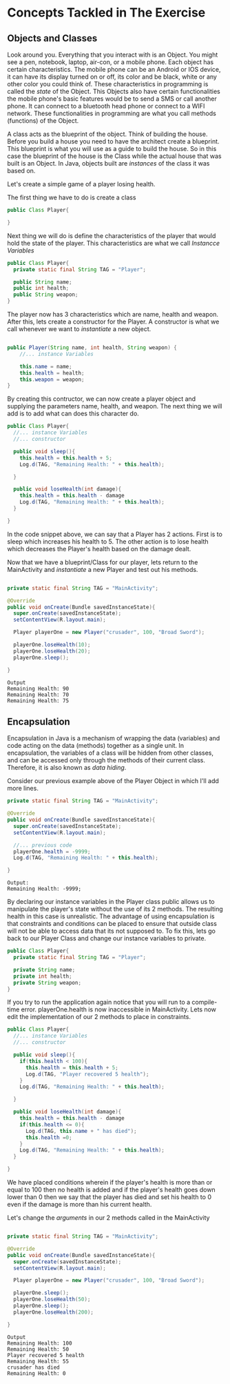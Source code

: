 # Concepts Tackled in The Exercise

## Objects and Classes

Look around you. Everything that you interact with is an Object. You might see a pen, notebook, laptop, air-con, or a mobile phone. Each object has certain characteristics. The mobile phone can be an Android or IOS device, it can have its display turned on or off, its color and be black, white or any other color you could think of. These characteristics in programming is called the *state* of the Object.  This Objects also have certain functionalities the mobile phone's basic features would be to send a SMS or call another phone. It can connect to a bluetooth head phone or connect to a WIFI network. These functionalities in programming are what you call methods (functions) of the Object.

A class acts as the blueprint of the object. Think of building the house. Before you build a house you need to have the architect create a blueprint. This blueprint is what you will use as a guide to build the house. So in this case the blueprint of the house is the Class while the actual house that was built is an Object. In Java, objects built are *instances* of the class it was based on.


Let's create a simple game of a player losing health.

The first thing we have to do is create a class
```java
public Class Player{

}
```
Next thing we will do is define the characteristics of the player that would hold the state of the player. This characteristics are what we call *Instancce Variables*

```java
public Class Player{
  private static final String TAG = "Player";

  public String name;
  public int health;
  public String weapon;
}
```

The player now has 3 characteristics which are name, health and weapon. After this, lets create a constructor for the Player. A constructor is what we call whenever we want to *instantiate* a new object.

```java

public Player(String name, int health, String weapon) {
    //... instance Variables

    this.name = name;
    this.health = health;
    this.weapon = weapon;
}
```
By creating this contructor, we can now create a player object and supplying the parameters name, health, and weapon.
The next thing we will add is to add what can does this character do.

```java
public Class Player{
  //... instance Variables
  //... constructor

  public void sleep(){
    this.health = this.health + 5;
    Log.d(TAG, "Remaining Health: " + this.health);

  }

  public void loseHealth(int damage){
    this.health = this.health - damage
    Log.d(TAG, "Remaining Health: " + this.health);
  }

}
```

In the code snippet above, we can say that a Player has 2 actions. First is to sleep which increases his health to 5. The other action is to lose health which decreases the Player's health based on the damage dealt.

Now that we have a blueprint/Class for our player, lets return to the MainActivity and *instantiate* a new Player and test out his methods.

```java

private static final String TAG = "MainActivity";

@Override
public void onCreate(Bundle savedInstanceState){
  super.onCreate(savedInstanceState);
  setContentView(R.layout.main);

  Player playerOne = new Player("crusader", 100, "Broad Sword");

  playerOne.loseHealth(10);
  playerOne.loseHealth(20);
  playerOne.sleep();

}
```

```
Output
Remaining Health: 90
Remaining Health: 70
Remaining Health: 75
```

## Encapsulation
Encapsulation in Java is a mechanism of wrapping the data (variables) and code acting on the data (methods) together as a single unit. In encapsulation, the variables of a class will be hidden from other classes, and can be accessed only through the methods of their current class. Therefore, it is also known as *data hiding*.

Consider our previous example above of the Player Object in which I'll add more lines.
```java
private static final String TAG = "MainActivity";

@Override
public void onCreate(Bundle savedInstanceState){
  super.onCreate(savedInstanceState);
  setContentView(R.layout.main);

  //... previous code
  playerOne.health = -9999;
  Log.d(TAG, "Remaining Health: " + this.health);

}
```

```
Output:
Remaining Health: -9999;
```

By declaring our instance variables in the Player class public allows us to manipulate the player's state without the use of its 2 methods. The resulting health in this case is unrealistic. The advantage of using encapsulation is that constraints and conditions can be placed to ensure that outside class will not be able to access data that its not supposed to.
To fix this, lets go back to our Player Class and change our instance variables to private.

```java
public Class Player{
  private static final String TAG = "Player";

  private String name;
  private int health;
  private String weapon;
}
```

If you try to run the application again notice that you will run to a compile-time error. playerOne.health is now inaccessible in MainActivity. Lets now edit the implementation of our 2 methods to place in constraints.

```java
public Class Player{
  //... instance Variables
  //... constructor

  public void sleep(){
    if(this.health < 100){
      this.health = this.health + 5;
      Log.d(TAG, "Player recovered 5 health");
    }
    Log.d(TAG, "Remaining Health: " + this.health);

  }

  public void loseHealth(int damage){
    this.health = this.health - damage
    if(this.health <= 0){
      Log.d(TAG, this.name + " has died");
      this.health =0;
    }
    Log.d(TAG, "Remaining Health: " + this.health);
  }

}
```

We have placed conditions wherein if the player's health is more than or equal to 100 then no health is added and if the player's health goes down lower than 0 then we say that the player has died and set his health to 0 even if the damage is more than his current health.

Let's change the *arguments* in our 2 methods called in the MainActivity

```java

private static final String TAG = "MainActivity";

@Override
public void onCreate(Bundle savedInstanceState){
  super.onCreate(savedInstanceState);
  setContentView(R.layout.main);

  Player playerOne = new Player("crusader", 100, "Broad Sword");

  playerOne.sleep();
  playerOne.loseHealth(50);
  playerOne.sleep();
  playerOne.loseHealth(200);

}
```

```
Output
Remaining Health: 100
Remaining Health: 50
Player recovered 5 health
Remaining Health: 55
crusader has died
Remaining Health: 0
```
